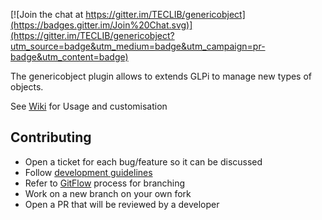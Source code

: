 [![Join the chat at https://gitter.im/TECLIB/genericobject](https://badges.gitter.im/Join%20Chat.svg)](https://gitter.im/TECLIB/genericobject?utm_source=badge&utm_medium=badge&utm_campaign=pr-badge&utm_content=badge) 

The genericobject plugin allows to extends GLPi to manage new types of objects.


See [Wiki](https://github.com/pluginsGLPI/genericobject/wiki/) for Usage and customisation

Contributing
------------

* Open a ticket for each bug/feature so it can be discussed
* Follow [development guidelines](http://glpi-developer-documentation.readthedocs.io/en/latest/plugins/index.html)
* Refer to [GitFlow](http://git-flow.readthedocs.io/) process for branching
* Work on a new branch on your own fork
* Open a PR that will be reviewed by a developer
